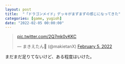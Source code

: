 ```yaml
---
layout: post
title:  "「ドラゴンメイド」デッキがまずまずの感じになってきた"
categories: [game, yugioh]
date: "2022-02-05 00:00:00"
---
```


<blockquote class="twitter-tweet tw-align-center"><p lang="und" dir="ltr"><a href="https://t.co/2Q7mk0vKKC">pic.twitter.com/2Q7mk0vKKC</a></p>&mdash; まきえたん🥦 (@makietanX) <a href="https://twitter.com/makietanX/status/1489878531941101569?ref_src=twsrc%5Etfw">February 5, 2022</a></blockquote> <script async src="https://platform.twitter.com/widgets.js" charset="utf-8"></script>

まだまだ足りてないけど、ある程度はいけた。
